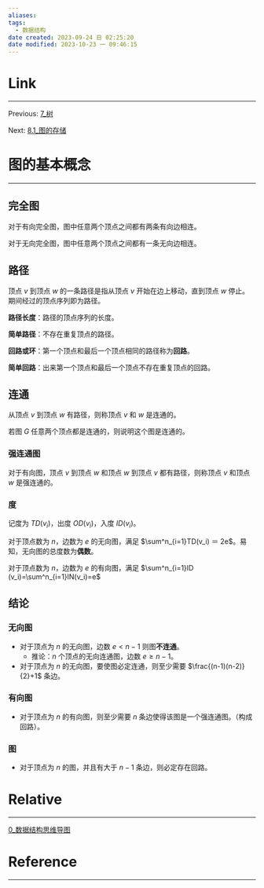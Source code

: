 ```yaml
---
aliases:
tags:
  - 数据结构
date created: 2023-09-24 日 02:25:20
date modified: 2023-10-23 一 09:46:15
---
```


# Link

---

Previous: [7\_树](7_树.md)

Next: [8.1\_图的存储](8.1_图的存储.md)

# 图的基本概念

---

## 完全图

对于有向完全图，图中任意两个顶点之间都有两条有向边相连。

对于无向完全图，图中任意两个顶点之间都有一条无向边相连。

## 路径

顶点 $v$ 到顶点 $w$ 的一条路径是指从顶点 $v$ 开始在边上移动，直到顶点 $w$ 停止。期间经过的顶点序列即为路径。

**路径长度**：路径的顶点序列的长度。

**简单路径**：不存在重复顶点的路径。

**回路或环**：第一个顶点和最后一个顶点相同的路径称为**回路**。

**简单回路**：出来第一个顶点和最后一个顶点不存在重复顶点的回路。

## 连通

从顶点 $v$ 到顶点 $w$ 有路径，则称顶点 $v$ 和 $w$ 是连通的。

若图 $G$ 任意两个顶点都是连通的，则说明这个图是连通的。

### 强连通图

对于有向图，顶点 $v$ 到顶点 $w$ 和顶点 $w$ 到顶点 $v$ 都有路径，则称顶点 $v$ 和顶点 $w$ 是强连通的。

### 度

记度为 $TD(v_i)$，出度 $OD(v_i)$，入度 $ID(v_i)$。

对于顶点数为 $n$，边数为 $e$ 的无向图，满足 $\sum^n_{i=1}TD(v_i) ＝ 2e$。易知，无向图的总度数为**偶数**。

对于顶点数为 $n$，边数为 $e$ 的有向图，满足 $\sum^n_{i=1}ID (v_i)=\sum^n_{i=1}IN(v_i)=e$

## 结论

### 无向图

- 对于顶点为 $n$ 的无向图，边数 $e<n-1$ 则图**不连通**。
  - 推论：$n$ 个顶点的无向连通图，边数 $e\ge n-1$。
- 对于顶点为 $n$ 的无向图，要使图必定连通，则至少需要 $\frac{(n-1)(n-2)}{2}+1$ 条边。

### 有向图

- 对于顶点为 $n$ 的有向图，则至少需要 $n$ 条边使得该图是一个强连通图。（构成回路）。

### 图

- 对于顶点为 $n$ 的图，并且有大于 $n-1$ 条边，则必定存在回路。

# Relative

---

[0\_数据结构思维导图](0_数据结构思维导图.md)

# Reference

---
